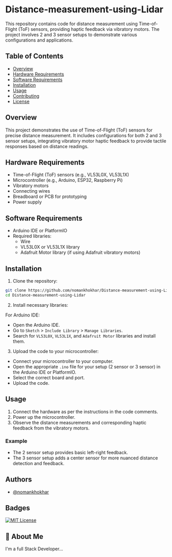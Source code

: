 # Distance-measurement-using-Lidar

This repository contains code for distance measurement using Time-of-Flight (ToF) sensors, providing haptic feedback via vibratory motors. The project involves 2 and 3 sensor setups to demonstrate various configurations and applications.

## Table of Contents

- [Overview](#overview)
- [Hardware Requirements](#hardware-requirements)
- [Software Requirements](#software-requirements)
- [Installation](#installation)
- [Usage](#usage)
- [Contributing](#contributing)
- [License](#license)

## Overview

This project demonstrates the use of Time-of-Flight (ToF) sensors for precise distance measurement. It includes configurations for both 2 and 3 sensor setups, integrating vibratory motor haptic feedback to provide tactile responses based on distance readings.

## Hardware Requirements

- Time-of-Flight (ToF) sensors (e.g., VL53L0X, VL53L1X)
- Microcontroller (e.g., Arduino, ESP32, Raspberry Pi)
- Vibratory motors
- Connecting wires
- Breadboard or PCB for prototyping
- Power supply

## Software Requirements

- Arduino IDE or PlatformIO
- Required libraries:
  - Wire
  - VL53L0X or VL53L1X library
  - Adafruit Motor library (if using Adafruit vibratory motors)

## Installation

1. Clone the repository:

```sh
git clone https://github.com/nomankhokhar/Distance-measurement-using-Lidar.git
cd Distance-measurement-using-Lidar
```

2. Install necessary libraries:

For Arduino IDE:
- Open the Arduino IDE.
- Go to `Sketch` > `Include Library` > `Manage Libraries`.
- Search for `VL53L0X`, `VL53L1X`, and `Adafruit Motor` libraries and install them.

3. Upload the code to your microcontroller:

- Connect your microcontroller to your computer.
- Open the appropriate `.ino` file for your setup (2 sensor or 3 sensor) in the Arduino IDE or PlatformIO.
- Select the correct board and port.
- Upload the code.

## Usage

1. Connect the hardware as per the instructions in the code comments.
2. Power up the microcontroller.
3. Observe the distance measurements and corresponding haptic feedback from the vibratory motors.

### Example

- The 2 sensor setup provides basic left-right feedback.
- The 3 sensor setup adds a center sensor for more nuanced distance detection and feedback.


## Authors

- [@nomankhokhar](https://www.github.com/nomankhokhar)

## Badges

[![MIT License](https://img.shields.io/badge/License-MIT-green.svg)](https://choosealicense.com/licenses/mit/)

## 🚀 About Me

I'm a full Stack Developer...
